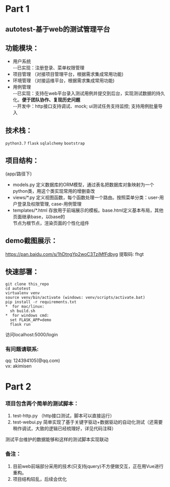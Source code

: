 # Part 1 
## autotest-基于web的测试管理平台
## 功能模块：
 *   用户系统 <br>
  --已实现：注册登录、菜单权限管理
 *   项目管理
  （对接项目管理平台，根据需求集成常用功能)
 *   环境管理
  （对接运维平台，根据需求集成常用功能)
 *   用例管理  <br>
  --已实现：支持在web平台录入测试用例并提交到后台，实现测试数据的持久化。**便于团队协作、复现历史问题** <br>
  --开发中：http接口支持调试、mock; ui测试任务支持监控; 支持用例批量导入 <br>

## 技术栈：
`python3.7` `flask` `sqlalchemy` `bootstrap`

## 项目结构：
(app/路径下) <br>
* models.py 定义数据库的ORM模型，通过表名把数据库对象映射为一个python类，用这个类实现常用的增删查改 <br>
* views/\*.py 定义视图函数，每个函数处理一个路由。按照菜单分类：user-用户登录及权限管理, case-用例管理 <br>
* templates/\*.html 存放用于前端展示的模板。base.html定义基本布局，其他页面继承base，以base的<main>节点为根节点，渲染页面的个性化组件 <br>

## demo截图展示：
https://pan.baidu.com/s/1hDtngYp2woC3TziMfFdbyg 提取码: fhgt

## 快速部署：
```
git clone this_repo
cd autotest
virtualenv venv
source venv/bin/activate (windows: venv/scripts/activate.bat) 
pip install -r requirements.txt
*  for mac/linux:
  sh build.sh    
*  for windows cmd:
  set FLASK_APP=demo
  flask run
```
访问localhost:5000/login

### 有问题请联系: 
  qq: 124394105(@qq.com) <br>
  vx: akimisen <br>

# Part 2

### 项目包含两个简单的测试脚本：

1. test-http.py  （http接口测试，脚本可以直接运行）
2. test-webui.py 简单实现了基于关键字驱动+数据驱动的自动化测试（还需要稍作调试，大致的逻辑已经梳理好，详见代码注释）<br>

测试平台维护的数据能够和这样的测试脚本实现联动

### 备注：

1. 目前web前端部分采用的技术(只支持jquery)不方便做交互，正在用Vue进行重构。
2. 项目结构较乱，后续会优化
